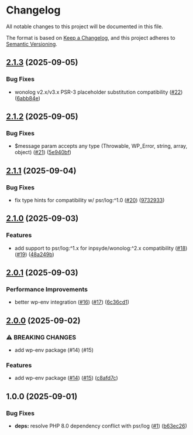 # Changelog

All notable changes to this project will be documented in this file.

The format is based on [Keep a Changelog](https://keepachangelog.com/en/1.0.0/),
and this project adheres to [Semantic Versioning](https://semver.org/spec/v2.0.0.html).

## [2.1.3](https://github.com/wp-spaghetti/wp-logger/compare/v2.1.2...v2.1.3) (2025-09-05)

### Bug Fixes

* wonolog v2.x/v3.x PSR-3 placeholder substitution compatibility ([#22](https://github.com/wp-spaghetti/wp-logger/issues/22)) ([6abb84e](https://github.com/wp-spaghetti/wp-logger/commit/6abb84e21497b228417d1fddd4956acba52856f7))

## [2.1.2](https://github.com/wp-spaghetti/wp-logger/compare/v2.1.1...v2.1.2) (2025-09-05)

### Bug Fixes

* $message param accepts any type (Throwable, WP_Error, string, array, object) ([#21](https://github.com/wp-spaghetti/wp-logger/issues/21)) ([5e940bf](https://github.com/wp-spaghetti/wp-logger/commit/5e940bfd71d4ad63088f5773a9d6592ecc8edff5))

## [2.1.1](https://github.com/wp-spaghetti/wp-logger/compare/v2.1.0...v2.1.1) (2025-09-04)

### Bug Fixes

* fix type hints for compatibility w/ psr/log:^1.0 ([#20](https://github.com/wp-spaghetti/wp-logger/issues/20)) ([9732933](https://github.com/wp-spaghetti/wp-logger/commit/9732933e1fe5d70b0705d0c8c9e47e1a2910ea3b))

## [2.1.0](https://github.com/wp-spaghetti/wp-logger/compare/v2.0.1...v2.1.0) (2025-09-03)

### Features

* add support to psr/log:^1.x for inpsyde/wonolog:^2.x compatibility ([#18](https://github.com/wp-spaghetti/wp-logger/issues/18)) ([#19](https://github.com/wp-spaghetti/wp-logger/issues/19)) ([48a249b](https://github.com/wp-spaghetti/wp-logger/commit/48a249b2b5988f9e6509985fada41760bb59423c))

## [2.0.1](https://github.com/wp-spaghetti/wp-logger/compare/v2.0.0...v2.0.1) (2025-09-03)

### Performance Improvements

* better wp-env integration ([#16](https://github.com/wp-spaghetti/wp-logger/issues/16)) ([#17](https://github.com/wp-spaghetti/wp-logger/issues/17)) ([6c36cd1](https://github.com/wp-spaghetti/wp-logger/commit/6c36cd1841fd33db546ec10ae16e0adc7a65f5e1))

## [2.0.0](https://github.com/wp-spaghetti/wp-logger/compare/v1.0.0...v2.0.0) (2025-09-02)

### ⚠ BREAKING CHANGES

* add wp-env package (#14) (#15)

### Features

* add wp-env package ([#14](https://github.com/wp-spaghetti/wp-logger/issues/14)) ([#15](https://github.com/wp-spaghetti/wp-logger/issues/15)) ([c8afd7c](https://github.com/wp-spaghetti/wp-logger/commit/c8afd7c88f77dba98c31713dd92cc640d491197d))

## 1.0.0 (2025-09-01)

### Bug Fixes

* **deps:** resolve PHP 8.0 dependency conflict with psr/log ([#1](https://github.com/wp-spaghetti/wp-logger/issues/1)) ([b63ec26](https://github.com/wp-spaghetti/wp-logger/commit/b63ec26430b273e864c6fcb1096aaaed303aac50))
